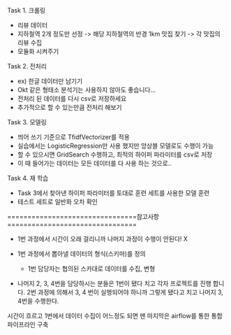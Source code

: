 Task 1. 크롤링
 - 리뷰 데이터
 - 지하철역 2개 정도만 선정 -> 해당 지하철역의 반경 1km 맛집 찾기 -> 각 맛집의 리뷰 수집
 - 모듈화 시켜주기

Task 2. 전처리
 - ex) 한글 데이터만 남기기
 - Okt 같은 형태소 분석기는 사용하지 않아도 좋습니다...
 - 전처리 된 데이터를 다시 csv로 저장하세요
 - 추가적으로 할 수 있는만큼 전처리 해보기
 
Task 3. 모델링
 - 띄어 쓰기 기준으로 TfidfVectorizer를 적용
 - 실습에서는 LogisticRegression만 사용 했지만 앙상블 모델로도 수행이 가능
 - 할 수 있으시면 GridSearch 수행하고, 최적의 하이퍼 파라미터를 csv로 저장
 -  이 때 들어가는 데이터는 모든 데이터를 다 사용 하는 것으로..

Task 4. 재 학습
 - Task 3에서 찾아낸 하이퍼 파라미터를 토대로 훈련 세트를 사용한 모델 훈련
 - 테스트 세트로 일반화 오차 확인
   
================================참고사항================================
* 1번 과정에서 시간이 오래 걸리니까 나머지 과정이 수행이 안된다! X
* 1번 과정에서 뽑아낼 데이터의 형식(스키마)를 정의
    - 1번 담당자는 협의된 스카대로 데이터를 수집, 변형

* 나머지 2, 3, 4번을 담당하시는 분들은 1번이 됐다 치고 각자 프로젝트를 진행 합니다.
2번 과정에 의해서 3, 4 번이 실행되어야 하니까 그렇게 됐다고 치고 나머지 3, 4번을 수행한다.

시간이 흐르고 1번에서 데이터 수집이 어느정도 되면 맨 마지막은 airflow를 통한 통합 파이프라인 구축
